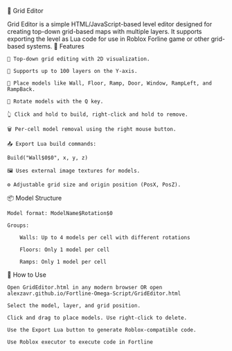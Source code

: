 🧱 Grid Editor

Grid Editor is a simple HTML/JavaScript-based level editor designed for creating top-down grid-based maps with multiple layers. It supports exporting the level as Lua code for use in Roblox Forline game or other grid-based systems.
🧩 Features

    🔲 Top-down grid editing with 2D visualization.

    📐 Supports up to 100 layers on the Y-axis.

    🧱 Place models like Wall, Floor, Ramp, Door, Window, RampLeft, and RampBack.

    🔄 Rotate models with the Q key.

    👆 Click and hold to build, right-click and hold to remove.

    🗑️ Per-cell model removal using the right mouse button.

    📤 Export Lua build commands:

    Build("Wall$0$0", x, y, z)

    🖼️ Uses external image textures for models.

    ⚙️ Adjustable grid size and origin position (PosX, PosZ).

📦 Model Structure

    Model format: ModelName$Rotation$0

    Groups:

        Walls: Up to 4 models per cell with different rotations

        Floors: Only 1 model per cell

        Ramps: Only 1 model per cell

🚀 How to Use

    Open GridEditor.html in any modern browser OR open alexzavr.github.io/Fortline-Omega-Script/GridEditor.html

    Select the model, layer, and grid position.

    Click and drag to place models. Use right-click to delete.

    Use the Export Lua button to generate Roblox-compatible code.

    Use Roblox executor to execute code in Fortline 
